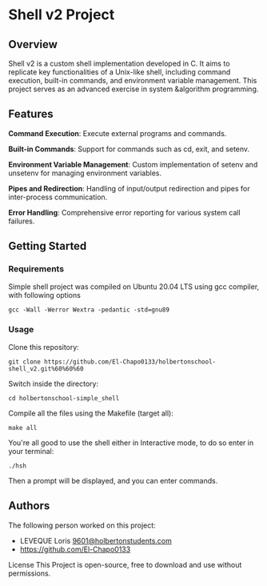 # Shell v2 Project

## Overview
Shell v2 is a custom shell implementation developed in C. It aims to replicate key functionalities of a Unix-like shell, including command execution, built-in commands, and environment variable management. This project serves as an advanced exercise in system &algorithm programming.

## Features

**Command Execution**: Execute external programs and commands.

**Built-in Commands**: Support for commands such as cd, exit, and setenv.

**Environment Variable Management**: Custom implementation of setenv and unsetenv for managing environment variables.

**Pipes and Redirection**: Handling of input/output redirection and pipes for inter-process communication.

**Error Handling**: Comprehensive error reporting for various system call failures.

## Getting Started

### Requirements

Simple shell project was compiled on Ubuntu 20.04 LTS using gcc compiler, with following options
```
gcc -Wall -Werror Wextra -pedantic -std=gnu89
```

### Usage
Clone this repository: 
```
git clone https://github.com/El-Chapo0133/holbertonschool-shell_v2.git%60%60%60
```

Switch inside the directory:
```
cd holbertonschool-simple_shell
```

Compile all the files using the Makefile (target all):
```
make all
```

You're all good to use the shell either in Interactive mode, to do so enter in your terminal:
```
./hsh
```

Then a prompt will be displayed, and you can enter commands.

## Authors
The following person worked on this project:

- LEVEQUE Loris <9601@holbertonstudents.com>
- https://github.com/El-Chapo0133

License
This Project is open-source, free to download and use without permissions.
